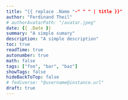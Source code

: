 ```yaml
---
title: "{{ replace .Name "-" " " | title }}"
author: "Ferdinand Theil"
# authorAvatarPath: "/avatar.jpeg"
date: {{ .Date }}
summary: "A simple sumary"
description: "A simple description"
toc: true
readTime: true
autonumber: true
math: false
tags: ["foo", "bar", "baz"]
showTags: false
hideBackToTop: false
# fediverse: "@username@instance.url"
draft: true
---
```

